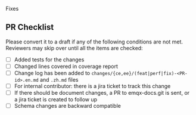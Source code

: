 Fixes <issue-or-jira-number>

## PR Checklist
Please convert it to a draft if any of the following conditions are not met. Reviewers may skip over until all the items are checked:

- [ ] Added tests for the changes
- [ ] Changed lines covered in coverage report
- [ ] Change log has been added to `changes/{ce,ee}/(feat|perf|fix)-<PR-id>.en.md` and `.zh.md` files
- [ ] For internal contributor: there is a jira ticket to track this change
- [ ] If there should be document changes, a PR to emqx-docs.git is sent, or a jira ticket is created to follow up
- [ ] Schema changes are backward compatible

